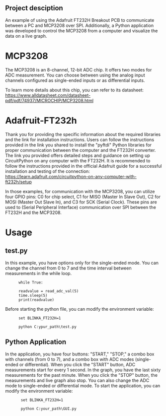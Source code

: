 ## Project desciption
An example of using the Adafruit FT232H Breakout PCB to communicate between a PC and MCP3208 over SPI. Additionally, a Python application was developed to control the MCP3208 from a computer and visualize the data on a live graph.

MCP3208
=======
The MCP3208 is an 8-channel, 12-bit ADC chip. It offers two modes for ADC measurement. You can choose between using the analog input channels configured as single-ended inputs or as differential inputs.

To learn more details about this chip, you can refer to its datasheet:
https://www.alldatasheet.com/datasheet-pdf/pdf/74937/MICROCHIP/MCP3208.html

Adafruit-FT232h
=======
Thank you for providing the specific information about the required libraries and the link for installation instructions. Users can follow the instructions provided in the link you shared to install the "pyftdi" Python libraries for proper communication between the computer and the FT232H converter. The link you provided offers detailed steps and guidance on setting up CircuitPython on any computer with the FT232H. It is recommended to follow the instructions provided in the official Adafruit guide for a successful installation and testing of the connection:
https://learn.adafruit.com/circuitpython-on-any-computer-with-ft232h/setup

In those examples, for communication with the MCP3208, you can utilize four GPIO pins: C0 for chip select, C1 for MISO (Master In Slave Out), C2 for MOSI (Master Out Slave In), and C3 for SCK (Serial Clock). These pins are used to (Serial Peripheral Interface) communication over SPI between the FT232H and the MCP3208.

Usage
=======

## test.py
  In this example, you have options only for the single-ended mode. You can change the channel from 0 to 7 and the time interval between measurements in the while loop.
  
          while True:

          readvalue = read_adc_val(5)
          time.sleep(5)
          print(readvalue)
          
  Before starting the python file, you can modify the environment variable:
   
          set BLINKA_FT232H=1
                
          python C:ypur_path\test.py
   
 
## Python Application

In the application, you have four buttons: "START," "STOP," a combo box with channels (from 0 to 7), and a combo box with ADC modes (single-ended or differential). When you click the "START" button, ADC measurements start for every 1 second. In the graph, you have the last sixty measurements for the past minute. When you click the "STOP" button, the measurements and live graph also stop. You can also change the ADC mode to single-ended or differential mode.
To start the application, you can modify the environment variable:

           set BLINKA_FT232H=1
                
           python C:your_path\GUI.py


